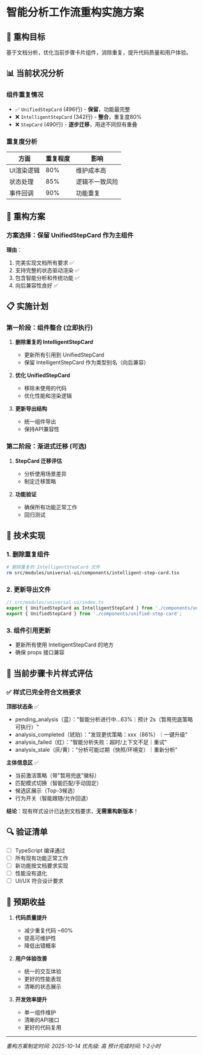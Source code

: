 # 智能分析工作流重构实施方案

## 🎯 重构目标

基于文档分析，优化当前步骤卡片组件，消除重复，提升代码质量和用户体验。

## 📊 当前状况分析

### 组件重复情况
- ✅ `UnifiedStepCard` (496行) - **保留**，功能最完整
- ❌ `IntelligentStepCard` (342行) - **整合**，重复度80%
- ❌ `StepCard` (490行) - **逐步迁移**，用途不同但有重叠

### 重复度分析
| 方面 | 重复程度 | 影响 |
|------|----------|------|
| UI渲染逻辑 | 80% | 维护成本高 |
| 状态处理 | 85% | 逻辑不一致风险 |
| 事件回调 | 90% | 功能重复 |

## 🚀 重构方案

### 方案选择：保留 UnifiedStepCard 作为主组件

**理由**：
1. 完美实现文档所有要求 ✅
2. 支持完整的状态驱动渲染 ✅
3. 包含智能分析和传统功能 ✅
4. 向后兼容性良好 ✅

## 📋 实施计划

### 第一阶段：组件整合 (立即执行)

1. **删除重复的 IntelligentStepCard**
   - 更新所有引用到 UnifiedStepCard
   - 保留 IntelligentStepCard 作为类型别名（向后兼容）

2. **优化 UnifiedStepCard**
   - 移除未使用的代码
   - 优化性能和渲染逻辑

3. **更新导出结构**
   - 统一组件导出
   - 保持API兼容性

### 第二阶段：渐进式迁移 (可选)

1. **StepCard 迁移评估**
   - 分析使用场景差异
   - 制定迁移策略

2. **功能验证**
   - 确保所有功能正常工作
   - 回归测试

## 🔧 技术实现

### 1. 删除重复组件
```bash
# 删除重复的 IntelligentStepCard 文件
rm src/modules/universal-ui/components/intelligent-step-card.tsx
```

### 2. 更新导出文件
```typescript
// src/modules/universal-ui/index.ts
export { UnifiedStepCard as IntelligentStepCard } from './components/unified-step-card';
export { UnifiedStepCard } from './components/unified-step-card';
```

### 3. 组件引用更新
- 更新所有使用 IntelligentStepCard 的地方
- 确保 props 接口兼容

## 🎨 当前步骤卡片样式评估

### ✅ 样式已完全符合文档要求

**顶部状态条** ✅
- pending_analysis（蓝）："智能分析进行中…63%｜预计 2s（暂用兜底策略可执行）"
- analysis_completed（琥珀）："发现更优策略：xxx（86%）｜一键升级"
- analysis_failed（红）："智能分析失败：超时/上下文不足｜重试"
- analysis_stale（灰/黄）："分析可能过期（快照/环境变）｜重新分析"

**主体信息区** ✅
- 当前激活策略（带"暂用兜底"徽标）
- 匹配模式切换（智能匹配/手动固定）
- 候选区展示（Top-3候选）
- 行为开关（智能跟随/允许回退）

**结论**：现有样式设计已达到文档要求，**无需重构新版本**！

## 🔍 验证清单

- [ ] TypeScript 编译通过
- [ ] 所有现有功能正常工作
- [ ] 新功能按文档要求实现
- [ ] 性能没有退化
- [ ] UI/UX 符合设计要求

## 🎉 预期收益

1. **代码质量提升**
   - 减少重复代码 ~60%
   - 提高可维护性
   - 降低出错概率

2. **用户体验改善**
   - 统一的交互体验
   - 更好的性能表现
   - 清晰的状态展示

3. **开发效率提升**
   - 单一组件维护
   - 清晰的API接口
   - 更好的代码复用

---

*重构方案制定时间: 2025-10-14*
*优先级: 高*
*预计完成时间: 1-2小时*